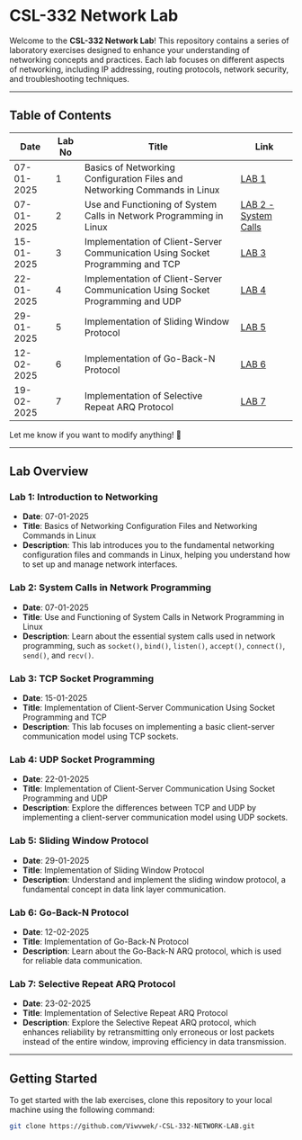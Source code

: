 # CSL-332 Network Lab

Welcome to the **CSL-332 Network Lab**! This repository contains a series of laboratory exercises designed to enhance your understanding of networking concepts and practices. Each lab focuses on different aspects of networking, including IP addressing, routing protocols, network security, and troubleshooting techniques.

---

## Table of Contents

| Date       | Lab No | Title                                                                          | Link                                                                 |
|------------|--------|--------------------------------------------------------------------------------|----------------------------------------------------------------------|
| 07-01-2025 | 1      | Basics of Networking Configuration Files and Networking Commands in Linux      | [LAB 1](https://github.com/Viwvwek/-CSL-332-NETWORK-LAB/tree/main/LAB%201) |
| 07-01-2025 | 2      | Use and Functioning of System Calls in Network Programming in Linux            | [LAB 2 - System Calls](https://github.com/Viwvwek/-CSL-332-NETWORK-LAB/tree/main/LAB%201/CODES/Exp2/System_calls) |
| 15-01-2025 | 3      | Implementation of Client-Server Communication Using Socket Programming and TCP | [LAB 3](https://github.com/Viwvwek/-CSL-332-NETWORK-LAB/tree/main/LAB%202) |
| 22-01-2025 | 4      | Implementation of Client-Server Communication Using Socket Programming and UDP | [LAB 4](https://github.com/Viwvwek/-CSL-332-NETWORK-LAB/tree/main/LAB%203) |
| 29-01-2025 | 5      | Implementation of Sliding Window Protocol                                      | [LAB 5](https://github.com/Viwvwek/-CSL-332-NETWORK-LAB/tree/main/LAB%204) |
| 12-02-2025 | 6      | Implementation of Go-Back-N Protocol                   | [LAB 6](https://github.com/Viwvwek/-CSL-332-NETWORK-LAB/tree/main/LAB%205) |
| 19-02-2025 | 7      | Implementation of Selective Repeat ARQ Protocol        | [LAB 7](#)|

Let me know if you want to modify anything! 🚀

---

## Lab Overview

### **Lab 1: Introduction to Networking**
- **Date**: 07-01-2025  
- **Title**: Basics of Networking Configuration Files and Networking Commands in Linux  
- **Description**: This lab introduces you to the fundamental networking configuration files and commands in Linux, helping you understand how to set up and manage network interfaces.

### **Lab 2: System Calls in Network Programming**
- **Date**: 07-01-2025  
- **Title**: Use and Functioning of System Calls in Network Programming in Linux  
- **Description**: Learn about the essential system calls used in network programming, such as `socket()`, `bind()`, `listen()`, `accept()`, `connect()`, `send()`, and `recv()`.

### **Lab 3: TCP Socket Programming**
- **Date**: 15-01-2025  
- **Title**: Implementation of Client-Server Communication Using Socket Programming and TCP  
- **Description**: This lab focuses on implementing a basic client-server communication model using TCP sockets.

### **Lab 4: UDP Socket Programming**
- **Date**: 22-01-2025  
- **Title**: Implementation of Client-Server Communication Using Socket Programming and UDP  
- **Description**: Explore the differences between TCP and UDP by implementing a client-server communication model using UDP sockets.

### **Lab 5: Sliding Window Protocol**
- **Date**: 29-01-2025  
- **Title**: Implementation of Sliding Window Protocol  
- **Description**: Understand and implement the sliding window protocol, a fundamental concept in data link layer communication.

### **Lab 6: Go-Back-N Protocol**  
- **Date**: 12-02-2025  
- **Title**: Implementation of Go-Back-N Protocol  
- **Description**: Learn about the Go-Back-N ARQ protocol, which is used for reliable data communication.  

### **Lab 7: Selective Repeat ARQ Protocol**  
- **Date**: 23-02-2025  
- **Title**: Implementation of Selective Repeat ARQ Protocol  
- **Description**: Explore the Selective Repeat ARQ protocol, which enhances reliability by retransmitting only erroneous or lost packets instead of the entire window, improving efficiency in data transmission.  
---

## Getting Started

To get started with the lab exercises, clone this repository to your local machine using the following command:

```bash
git clone https://github.com/Viwvwek/-CSL-332-NETWORK-LAB.git

